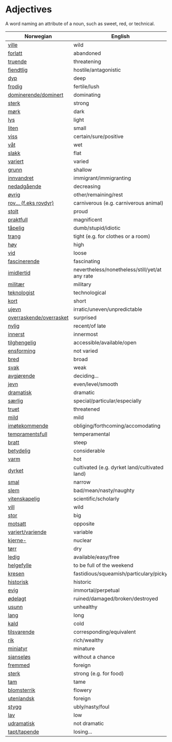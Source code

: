 # Adjectives

A word naming an attribute of a noun, such as sweet, red, or technical.

| Norwegian | English |
| --- | --- |
| [ville](https://www.ordnett.no/search?language=no&phrase=ville) | wild |
| [forlatt](https://www.ordnett.no/search?language=no&phrase=forlatt) | abandoned |
| [truende](https://www.ordnett.no/search?language=no&phrase=truende) | threatening |
| [fiendtlig](https://www.ordnett.no/search?language=no&phrase=fiendtlig) | hostile/antagonistic |
| [dyp](https://www.ordnett.no/search?language=no&phrase=dyp) | deep |
| [frodig](https://www.ordnett.no/search?language=no&phrase=frodig) | fertile/lush |
| [dominerende/dominert](https://www.ordnett.no/search?language=no&phrase=dominerende/dominert) | dominating |
| [sterk](https://www.ordnett.no/search?language=no&phrase=sterk) | strong |
| [mørk](https://www.ordnett.no/search?language=no&phrase=mørk) | dark |
| [lys](https://www.ordnett.no/search?language=no&phrase=lys) | light |
| [liten](https://www.ordnett.no/search?language=no&phrase=liten) | small |
| [viss](https://www.ordnett.no/search?language=no&phrase=viss) | certain/sure/positive |
| [våt](https://www.ordnett.no/search?language=no&phrase=våt) | wet |
| [slakk](https://www.ordnett.no/search?language=no&phrase=slakk) | flat |
| [variert](https://www.ordnett.no/search?language=no&phrase=variert) | varied |
| [grunn](https://www.ordnett.no/search?language=no&phrase=grunn) | shallow |
| [innvandret](https://www.ordnett.no/search?language=no&phrase=innvandret) | immigrant/immigranting |
| [nedadgående](https://www.ordnett.no/search?language=no&phrase=nedadgående) | decreasing |
| [øvrig](https://www.ordnett.no/search?language=no&phrase=øvrig) | other/remaining/rest |
| [rov... (f.eks rovdyr)](https://www.ordnett.no/search?language=no&phrase=rov...%20(f.eks%20rovdyr)) | carniverous (e.g. carniverous animal) |
| [stolt](https://www.ordnett.no/search?language=no&phrase=stolt) | proud |
| [praktfull](https://www.ordnett.no/search?language=no&phrase=praktfull) | magnificent |
| [tåpelig](https://www.ordnett.no/search?language=no&phrase=tåpelig) | dumb/stupid/idiotic |
| [trang](https://www.ordnett.no/search?language=no&phrase=trang) | tight (e.g. for clothes or a room) |
| [høy](https://www.ordnett.no/search?language=no&phrase=høy) | high |
| [vid](https://www.ordnett.no/search?language=no&phrase=vid) | loose |
| [fascinerende](https://www.ordnett.no/search?language=no&phrase=fascinerende) | fascinating |
| [imidlertid](https://www.ordnett.no/search?language=no&phrase=imidlertid) | nevertheless/nonetheless/still/yet/at any rate |
| [militær](https://www.ordnett.no/search?language=no&phrase=militær) | military |
| [teknologist](https://www.ordnett.no/search?language=no&phrase=teknologist) | technological |
| [kort](https://www.ordnett.no/search?language=no&phrase=kort) | short |
| [ujevn](https://www.ordnett.no/search?language=no&phrase=ujevn) | irratic/uneven/unpredictable |
| [overraskende/overrasket](https://www.ordnett.no/search?language=no&phrase=overraskende/overrasket) | surprised |
| [nylig](https://www.ordnett.no/search?language=no&phrase=nylig) | recent/of late |
| [innerst](https://www.ordnett.no/search?language=no&phrase=innerst) | innermost |
| [tilghengelig](https://www.ordnett.no/search?language=no&phrase=tilghengelig) | accessible/available/open |
| [ensforming](https://www.ordnett.no/search?language=no&phrase=ensforming) | not varied |
| [bred](https://www.ordnett.no/search?language=no&phrase=bred) | broad |
| [svak](https://www.ordnett.no/search?language=no&phrase=svak) | weak |
| [avgjørende](https://www.ordnett.no/search?language=no&phrase=avgjørende) | deciding... |
| [jevn](https://www.ordnett.no/search?language=no&phrase=jevn) | even/level/smooth |
| [dramatisk](https://www.ordnett.no/search?language=no&phrase=dramatisk) | dramatic |
| [særlig](https://www.ordnett.no/search?language=no&phrase=særlig) | special/particular/especially |
| [truet](https://www.ordnett.no/search?language=no&phrase=truet) | threatened |
| [mild](https://www.ordnett.no/search?language=no&phrase=mild) | mild |
| [imøtekommende](https://www.ordnett.no/search?language=no&phrase=imøtekommende) | obliging/forthcoming/accomodating |
| [tempramentsfull](https://www.ordnett.no/search?language=no&phrase=tempramentsfull) | temperamental |
| [bratt](https://www.ordnett.no/search?language=no&phrase=bratt) | steep |
| [betydelig](https://www.ordnett.no/search?language=no&phrase=betydelig) | considerable |
| [varm](https://www.ordnett.no/search?language=no&phrase=varm) | hot |
| [dyrket](https://www.ordnett.no/search?language=no&phrase=dyrket) | cultivated (e.g. dyrket land/cultivated land) |
| [smal](https://www.ordnett.no/search?language=no&phrase=smal) | narrow |
| [slem](https://www.ordnett.no/search?language=no&phrase=slem) | bad/mean/nasty/naughty |
| [vitenskapelig](https://www.ordnett.no/search?language=no&phrase=vitenskapelig) | scientific/scholarly |
| [vill](https://www.ordnett.no/search?language=no&phrase=vill) | wild |
| [stor](https://www.ordnett.no/search?language=no&phrase=stor) | big |
| [motsatt](https://www.ordnett.no/search?language=no&phrase=motsatt) | opposite |
| [variert/variende](https://www.ordnett.no/search?language=no&phrase=variert/variende) | variable |
| [kjerne-](https://www.ordnett.no/search?language=no&phrase=kjerne-) | nuclear |
| [tørr](https://www.ordnett.no/search?language=no&phrase=tørr) | dry |
| [ledig](https://www.ordnett.no/search?language=no&phrase=ledig) | available/easy/free |
| [helgefylle](https://www.ordnett.no/search?language=no&phrase=helgefylle) | to be full of the weekend |
| [kresen](https://www.ordnett.no/search?language=no&phrase=kresen) | fastidious/squeamish/particulary/picky |
| [historisk](https://www.ordnett.no/search?language=no&phrase=historisk) | historic |
| [evig](https://www.ordnett.no/search?language=no&phrase=evig) | immortal/perpetual |
| [ødelagt](https://www.ordnett.no/search?language=no&phrase=ødelagt) | ruined/damaged/broken/destroyed |
| [usunn](https://www.ordnett.no/search?language=no&phrase=usunn) | unhealthy |
| [lang](https://www.ordnett.no/search?language=no&phrase=lang) | long |
| [kald](https://www.ordnett.no/search?language=no&phrase=kald) | cold |
| [tilsvarende](https://www.ordnett.no/search?language=no&phrase=tilsvarende) | corresponding/equivalent |
| [rik](https://www.ordnett.no/search?language=no&phrase=rik) | rich/wealthy |
| [miniatyr](https://www.ordnett.no/search?language=no&phrase=miniatyr) | minature |
| [sjanseløs](https://www.ordnett.no/search?language=no&phrase=sjanseløs) | without a chance |
| [fremmed](https://www.ordnett.no/search?language=no&phrase=fremmed) | foreign |
| [sterk](https://www.ordnett.no/search?language=no&phrase=sterk) | strong (e.g. for food) |
| [tam](https://www.ordnett.no/search?language=no&phrase=tam) | tame |
| [blomsterrik](https://www.ordnett.no/search?language=no&phrase=blomsterrik) | flowery |
| [utenlandsk](https://www.ordnett.no/search?language=no&phrase=utenlandsk) | foreign |
| [stygg](https://www.ordnett.no/search?language=no&phrase=stygg) | ubly/nasty/foul |
| [lav](https://www.ordnett.no/search?language=no&phrase=lav) | low |
| [udramatisk](https://www.ordnett.no/search?language=no&phrase=udramatisk) | not dramatic |
| [tapt/tapende](https://www.ordnett.no/search?language=no&phrase=tapt/tapende) | losing... |

